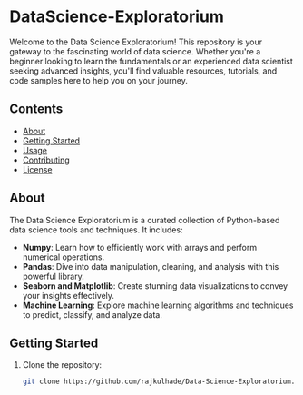 # DataScience-Exploratorium
Welcome to the Data Science Exploratorium! This repository is your gateway to the fascinating world of data science. Whether you're a beginner looking to learn the fundamentals or an experienced data scientist seeking advanced insights, you'll find valuable resources, tutorials, and code samples here to help you on your journey.

## Contents

- [About](#about)
- [Getting Started](#getting-started)
- [Usage](#usage)
- [Contributing](#contributing)
- [License](#license)

## About

The Data Science Exploratorium is a curated collection of Python-based data science tools and techniques. It includes:

- **Numpy**: Learn how to efficiently work with arrays and perform numerical operations.
- **Pandas**: Dive into data manipulation, cleaning, and analysis with this powerful library.
- **Seaborn and Matplotlib**: Create stunning data visualizations to convey your insights effectively.
- **Machine Learning**: Explore machine learning algorithms and techniques to predict, classify, and analyze data.

## Getting Started

1. Clone the repository:

   ```bash
   git clone https://github.com/rajkulhade/Data-Science-Exploratorium.git

